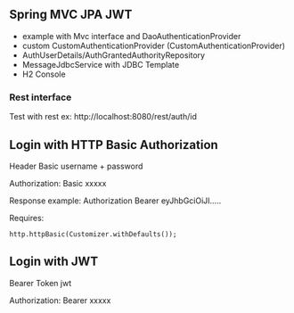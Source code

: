 ## Spring MVC JPA JWT
- example with Mvc interface and DaoAuthenticationProvider
- custom CustomAuthenticationProvider (CustomAuthenticationProvider)
- AuthUserDetails/AuthGrantedAuthorityRepository
- MessageJdbcService with JDBC Template
- H2 Console




### Rest interface
Test with rest
ex:
http://localhost:8080/rest/auth/id

## Login with HTTP Basic Authorization
Header Basic 
username + password

Authorization: Basic xxxxx

Response example:
Authorization	Bearer eyJhbGciOiJI.....

Requires:

    http.httpBasic(Customizer.withDefaults());


## Login with JWT
Bearer Token
jwt

Authorization: Bearer xxxxx

#
